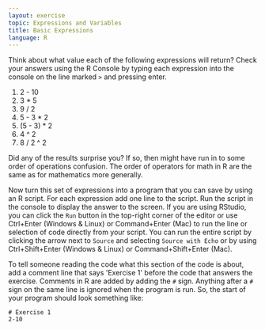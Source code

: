 ```yaml
---
layout: exercise
topic: Expressions and Variables
title: Basic Expressions
language: R
---
```


Think about what value each of the following expressions will return?
Check your answers using the R Console by typing each expression into
the console on the line marked `>` and pressing enter.

1. 2 - 10
2. 3 \* 5
3. 9 / 2
4. 5 - 3 \* 2
5. (5 - 3) \* 2
6. 4 ^ 2
7. 8 / 2 ^ 2

Did any of the results surprise you? If so, then might have run in to some order
of operations confusion. The order of operators for math in R are the same as
for mathematics more generally.

Now turn this set of expressions into a program that you can save by using an R
script. For each expression add one line to the script. Run the script in the
console to display the answer to the screen. If you are using RStudio, you can
click the `Run` button in the top-right corner of the editor or use Ctrl+Enter
(Windows & Linux) or Command+Enter (Mac) to run the line or selection of code
directly from your script. You can run the entire script by clicking the arrow
next to `Source` and selecting `Source with Echo` or by using Ctrl+Shift+Enter
(Windows & Linux) or Command+Shift+Enter (Mac).

To tell someone reading the code what this section of the code is about,
add a comment line that says 'Exercise 1' before the code that answers
the exercise. Comments in R are added by adding the `#` sign.
Anything after a `#` sign on the same line is ignored when the program is
run. So, the start of your program should look something like:

    # Exercise 1
    2-10
